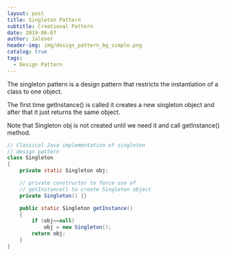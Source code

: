 ```yaml
---
layout: post
title: Singleton Pattern
subtitle: Creational Pattern
date: 2019-06-07
author: Jalever
header-img: img/design_pattern_bg_simple.png
catalog: true
tags:
  - Design Pattern
---
```

The singleton pattern is a design pattern that restricts the instantiation of a class to one object.

The first time getInstance() is called it creates a new singleton object and after that it just returns the same object.

Note that Singleton obj is not created until we need it and call getInstance() method.

```java
// Classical Java implementation of singleton  
// design pattern
class Singleton
{
    private static Singleton obj;

    // private constructor to force use of
    // getInstance() to create Singleton object
    private Singleton() {}

    public static Singleton getInstance()
    {
        if (obj==null)
            obj = new Singleton();
        return obj;
    }
}
```
